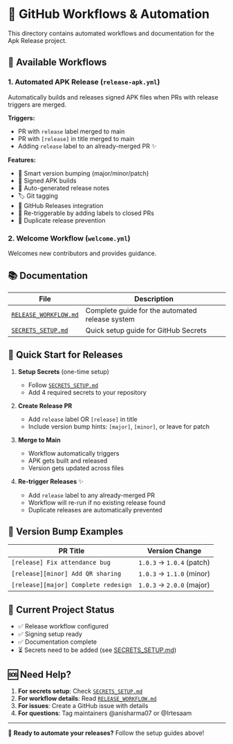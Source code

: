 # 📁 GitHub Workflows & Automation

This directory contains automated workflows and documentation for the Apk Release project.

## 🚀 Available Workflows

### 1. **Automated APK Release** (`release-apk.yml`)

Automatically builds and releases signed APK files when PRs with release triggers are merged.

**Triggers:**

- PR with `release` label merged to main
- PR with `[release]` in title merged to main
- Adding `release` label to an already-merged PR ✨

**Features:**

- 🔄 Smart version bumping (major/minor/patch)
- 🔐 Signed APK builds
- 📝 Auto-generated release notes
- 🏷️ Git tagging
- 📱 GitHub Releases integration
- 🔄 Re-triggerable by adding labels to closed PRs
- 🚫 Duplicate release prevention

### 2. **Welcome Workflow** (`welcome.yml`)

Welcomes new contributors and provides guidance.

## 📚 Documentation

| File                                         | Description                                     |
| -------------------------------------------- | ----------------------------------------------- |
| [`RELEASE_WORKFLOW.md`](RELEASE_WORKFLOW.md) | Complete guide for the automated release system |
| [`SECRETS_SETUP.md`](SECRETS_SETUP.md)       | Quick setup guide for GitHub Secrets            |

## 🚀 Quick Start for Releases

1. **Setup Secrets** (one-time setup)
   - Follow [`SECRETS_SETUP.md`](SECRETS_SETUP.md)
   - Add 4 required secrets to your repository

2. **Create Release PR**
   - Add `release` label OR `[release]` in title
   - Include version bump hints: `[major]`, `[minor]`, or leave for patch

3. **Merge to Main**
   - Workflow automatically triggers
   - APK gets built and released
   - Version gets updated across files

4. **Re-trigger Releases** ✨
   - Add `release` label to any already-merged PR
   - Workflow will re-run if no existing release found
   - Duplicate releases are automatically prevented

## 🎯 Version Bump Examples

| PR Title                             | Version Change            |
| ------------------------------------ | ------------------------- |
| `[release] Fix attendance bug`       | `1.0.3` → `1.0.4` (patch) |
| `[release][minor] Add QR sharing`    | `1.0.3` → `1.1.0` (minor) |
| `[release][major] Complete redesign` | `1.0.3` → `2.0.0` (major) |

## 🔧 Current Project Status

- ✅ Release workflow configured
- ✅ Signing setup ready
- ✅ Documentation complete
- ⏳ Secrets need to be added (see [SECRETS_SETUP.md](SECRETS_SETUP.md))

## 🆘 Need Help?

1. **For secrets setup**: Check [`SECRETS_SETUP.md`](SECRETS_SETUP.md)
2. **For workflow details**: Read [`RELEASE_WORKFLOW.md`](RELEASE_WORKFLOW.md)
3. **For issues**: Create a GitHub issue with details
4. **For questions**: Tag maintainers @anisharma07 or @Irtesaam

---

🎉 **Ready to automate your releases?** Follow the setup guides above!
